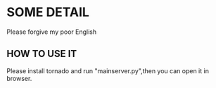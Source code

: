# SOME DETAIL

Please forgive my poor English

## HOW TO USE IT

Please install tornado and run "mainserver.py",then you can open it in browser.
